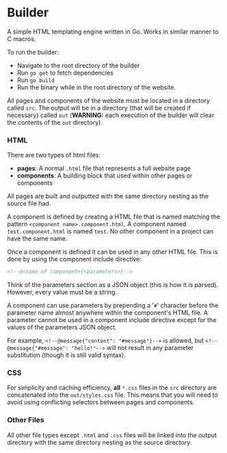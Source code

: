 Builder
=======
A simple HTML templating engine written in Go. Works in similar manner to C macros. 

To run the builder:

- Navigate to the root directory of the builder
- Run `go get` to fetch dependencies
- Run `go build`
- Run the binary while in the root directory of the website.

All pages and components of the website must be located in a directory called `src`. The output will be in a directory (that will be created if necessary) called `out` (**WARNING:** each execution of the builder will clear the contents of the `out` directory).

### HTML
There are two types of html files:

- **pages**: A normal `.html` file that represents a full website page
- **components**: A building block that used within other pages or components

All pages are built and outputted with the same directory nesting as the source file had.

A component is defined by creating a HTML file that is named matching the pattern `<component name>.component.html`. A component named `test.component.html` is named `test`. No other component in a project can have the same name.

Once a component is defined it can be used in any other HTML file. This is done by using the component include directive:

```html
<!--@<name of component>{<parameters>}-->
```

Think of the parameters section as a JSON object (this is how it is parsed). However, every value must be a string.

A component can use parameters by prepending a '`#`' character before the parameter name almost anywhere within the component's HTML file. A parameter cannot be used in a component include directive except for the values of the parameters JSON object.

For example, `<!--@message{"content": "#message"}-->` is allowed, but `<!--@message{"#message": "hello!"-->` will not result in any parameter substitution (though it is still valid syntax).

### CSS
For simplicity and caching efficiency, **all** `*.css` files in the `src` directory are concatenated into the `out/styles.css` file. This means that you will need to avoid using conflicting selectors between pages and components.

### Other Files
All other file types except `.html` and `.css` files will be linked into the output directory with the same directory nesting as the source directory.